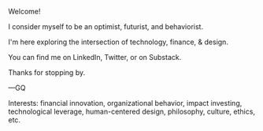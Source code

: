 Welcome!

I consider myself to be an optimist, futurist, and behaviorist.

I'm here exploring the intersection of technology, finance, & design.

You can find me on LinkedIn, Twitter, or on Substack.

Thanks for stopping by.

—GQ

Interests: financial innovation, organizational behavior, impact investing, technological leverage, human-centered design, philosophy, culture, ethics, etc.


<!---
garretcq/garretcq is a ✨ special ✨ repository because its `README.md` (this file) appears on your GitHub profile.
You can click the Preview link to take a look at your changes.
--->
